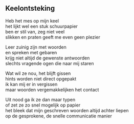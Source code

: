 ---
---

## Keelontsteking

Heb het mes op mijn keel \
het lijkt wel een stuk schuurpapier \
ben er stil van, zeg niet veel \
slikken en praten geeft me even geen plezier

Leer zuinig zijn met woorden \
en spreken met gebaren \
krijg niet altijd de gewenste antwoorden  \
slechts vragende ogen die naar mij staren

Wat wil ze nou, het blijft gissen  \
hints worden niet direct opgepakt  \
ik kan mij er in vergissen \
maar woorden vergemakkelijken het contact

Uit nood ga ik ze dan maar typen \
of zet ze zo snel mogelijk op papier \
het bleek dat mijn geschreven woorden altijd achter liepen \
op de gesprokene, de snelle communicatie manier
